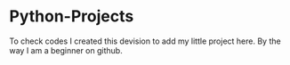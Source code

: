 # Python-Projects
To check codes
I created this devision to add my little project here.
By the way I am a beginner on github.
